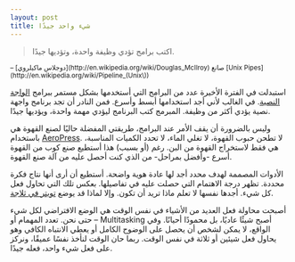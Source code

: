 ```yaml
---
layout: post
title: شيء واحد جيدًا
---
```


>اكتب برامج تؤدي وظيفة واحدة، وتؤديها جيدًا.  
<small>
– [دوجلاس ماكيلروي](http://en.wikipedia.org/wiki/Douglas_McIlroy) صانع [Unix Pipes](http://en.wikipedia.org/wiki/Pipeline_(Unix\))
</small>  

استبدلت في الفترة الأخيرة عدد من البرامج التي أستخدمها بشكل مستمر ببرامج [الواجة النصية](http://ar.wikipedia.org/wiki/%D9%88%D8%A7%D8%AC%D9%87%D8%A9_%D8%B3%D8%B7%D8%B1_%D8%A7%D9%84%D8%A3%D9%88%D8%A7%D9%85%D8%B1). في الغالب لأني أجد استخدامها أبسط وأسرع. فمن النادر أن تجد برنامج واجهة نصية يؤدي أكثر من وظيفة. المبرمج كتب البرنامج ليؤدي مهمة واحدة، ويؤديها جيدًا.

وليس بالضرورة أن يقف الأمر عند البرامج، طريقتي المفضلة حاليًا لصنع القهوة هي باستخدام [AeroPress](http://en.wikipedia.org/wiki/AeroPress). لا تطحن حبوب القهوة، لا تغلي الماء، لا تحدد الكميات المناسبة، هي فقط لاستخراج القهوة من البن. رغم (أو بسبب) هذا أستطيع صنع كوب من القهوة أسرع -وأفضل بمراحل- من الذي كنت أحصل عليه من آلة صنع القهوة.

الأدوات المصممة لهدف محدد أجد لها عادة هوية واضحة. أستطيع أن أرى أنها نتاج فكرة محددة. تظهر درجة الاهتمام التي حصلت عليه في تفاصيلها. بعكس تلك التي تحاول فعل كل شيء. أجدها نفسها لا تعلم ماذا تريد أن تكون. وإلا لماذا قد يوضع [تويتر في ثلاجة](https://www.youtube.com/watch?v=n22S6gpoy_c).

أصبحت محاولة فعل العديد من الأشياء في نفس الوقت هي الوضع الافتراضي لكل شيء – حتى نحن. تعدد المهمام أو Multitasking أصبح شيئًا عاديًا، بل محمودًا أحيانًا. وفي الواقع، لا يمكن لشخص أن يحصل على الوضوح الكامل أو يعطي الانتباه الكافي وهو يحاول فعل شيئين أو ثلاثة في نفس الوقت. ربما حان الوقت لنأخذ نفسًا عميقًا، ونركز على فعل شيء واحد، فعله جيدًا.